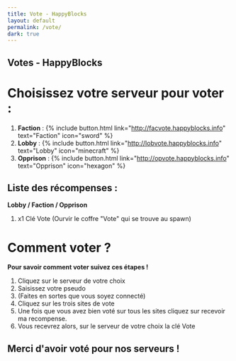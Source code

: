 ```yaml
---
title: Vote - HappyBlocks
layout: default
permalink: /vote/
dark: true
---
```


## Votes - HappyBlocks

# Choisissez votre serveur pour voter :


 1. **Faction** :
 {% include button.html link="http://facvote.happyblocks.info" text="Faction" icon="sword" %}
 2. **Lobby** :
 {% include button.html link="http://lobvote.happyblocks.info" text="Lobby" icon="minecraft" %}
 3. **Opprison** :
  {% include button.html link="http://opvote.happyblocks.info" text="Opprison" icon="hexagon" %}



## Liste des récompenses :

**Lobby / Faction / Opprison**
 1. x1 Clé Vote (Ourvir le coffre "Vote" qui se trouve au spawn)


# Comment voter ?

**Pour savoir comment voter suivez ces étapes !**
 1. Cliquez sur le serveur de votre choix
 2. Saisissez votre pseudo
 3. (Faites en sortes que vous soyez connecté)
 4. Cliquez sur les trois sites de vote
 5. Une fois que vous avez bien voté sur tous les sites cliquez sur recevoir ma recompense.
 6. Vous recevrez alors, sur le serveur de votre choix la clé Vote

## Merci d'avoir voté pour nos serveurs !
